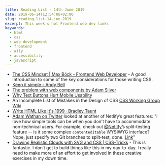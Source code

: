 ```yaml
---
title: Reading List - 14th June 2019
date: 2019-06-14T12:54:08+02:00
slug: reading-list-14-jun-2019
excerpt: This week's hot Frontend web dev links
keywords:
  - html
  - css
  - web development
  - frontend 
  - a11y
  - accessibility
  - javascript
---
```


* [The CSS Mindset | Max Böck - Frontend Web Developer](https://mxb.dev/blog/the-css-mindset/) - A good introduction to some of the key considerations for those writing CSS.
* [Keep it simple - Andy Bell](https://andy-bell.design/wrote/keep-it-simple/)
* [The problem with web components by Adam Silver](https://adamsilver.io/articles/the-problem-with-web-components/)
* [Why Text Buttons Hurt Mobile Usability](https://uxmovement.com/mobile/why-text-buttons-hurt-mobile-usability/)
* An Incomplete List of Mistakes in the Design of CSS [CSS Working Group Wiki](https://wiki.csswg.org/ideas/mistakes)
* [Write HTML Like It's 1999 · Bradley Taunt](https://bradleytaunt.com/2019/06/08/html-like-1999/)
* [Adam Wathan on Twitter](https://twitter.com/adamwathan/status/1138916993933938689) looked at another of Netlify’s great features: "I love how simple tools can be when you don't have to accommodate non-technical users. For example, check out [@Netlify](https://twitter.com/netlify)’s split-testing feature -- is it some complex `contenteditable` WYSIWYG interface? Nope, just specify two Git branches to split-test, done. [Link](https://t.co/EPq6BWZaEp)"
* [Drawing Realistic Clouds with SVG and CSS | CSS-Tricks](https://css-tricks.com/drawing-realistic-clouds-with-svg-and-css/) - This is fantastic. I don’t get to build things like this in my day-to-day. I really need to make more of an effort to get involved in these creative exercises in my down time.